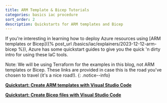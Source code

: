 ```yaml
---
title: ARM Template & Bicep Tutorials
categories: basics iac procedure
sort_order: 2
description: Quickstarts for ARM templates and Bicep
---
```

If you're interesting in learning how to deploy Azure resources using [ARM templates or Bicep]({% post_url /basics/iac/explainers/2023-12-12-arm-bicep %}), Azure has some quickstart guides to give you the quick 'n dirty intro for using these IaC tools.<!--more-->

Note: We will be using Terraform for the examples in this blog, not ARM templates or Bicep. These links are provided in case this is the road you've chosen to travel (it's a nice road!).
{: .notice--info}

[**Quickstart: Create ARM templates with Visual Studio Code**](https://learn.microsoft.com/en-us/azure/azure-resource-manager/templates/quickstart-create-templates-use-visual-studio-code?tabs=CLI)

[**Quickstart: Create Bicep files with Visual Studio Code**](https://learn.microsoft.com/en-us/azure/azure-resource-manager/bicep/quickstart-create-bicep-use-visual-studio-code?tabs=CLI)